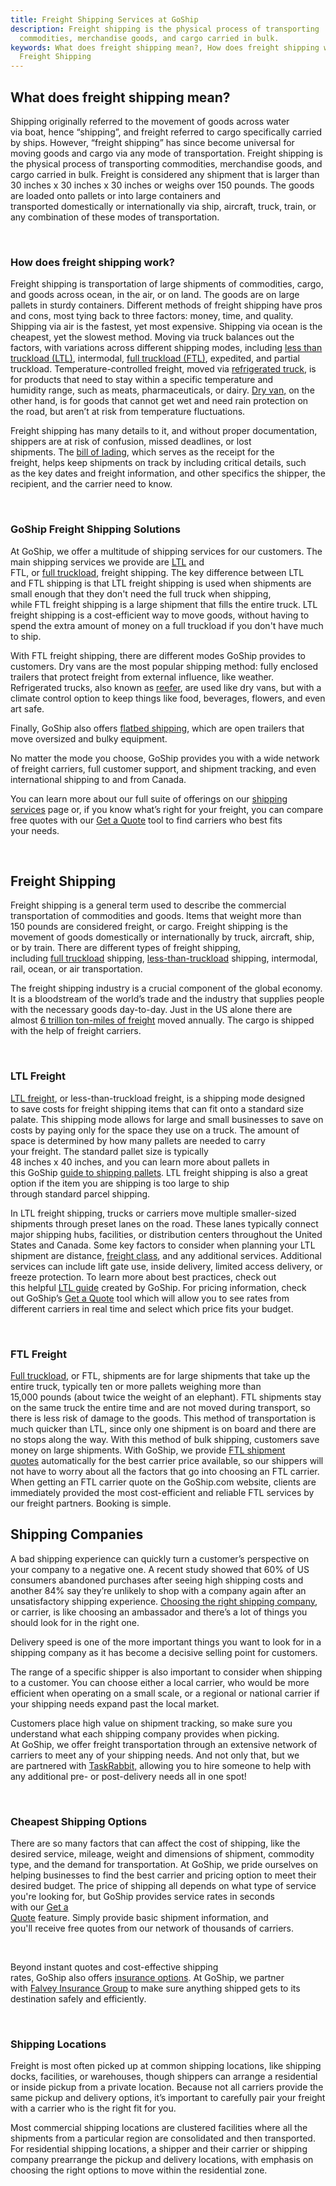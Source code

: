 ```yaml
---
title: Freight Shipping Services at GoShip
description: Freight shipping is the physical process of transporting
  commodities, merchandise goods, and cargo carried in bulk.
keywords: What does freight shipping mean?, How does freight shipping work?
  Freight Shipping
---
```

## What does freight shipping mean? 

Shipping originally referred to the movement of goods across water via boat, hence “shipping”, and freight referred to cargo specifically carried by ships. However, “freight shipping” has since become universal for moving goods and cargo via any mode of transportation. Freight shipping is the physical process of transporting commodities, merchandise goods, and cargo carried in bulk. Freight is considered any shipment that is larger than 30 inches x 30 inches x 30 inches or weighs over 150 pounds. The goods are loaded onto pallets or into large containers and transported domestically or internationally via ship, aircraft, truck, train, or any combination of these modes of transportation.  

 

### How does freight shipping work? 

Freight shipping is transportation of large shipments of commodities, cargo, and goods across ocean, in the air, or on land. The goods are on large pallets in sturdy containers. Different methods of freight shipping have pros and cons, most tying back to three factors: money, time, and quality. Shipping via air is the fastest, yet most expensive. Shipping via ocean is the cheapest, yet the slowest method. Moving via truck balances out the factors, with variations across different shipping modes, including [less than truckload (LTL)](https://www.goship.com/shipping-services/ltl-freight-shipping/), intermodal, [full truckload (FTL)](https://www.goship.com/shipping-services/ftl-full-truckload-quote/), expedited, and partial truckload. Temperature-controlled freight, moved via [refrigerated truck](https://www.goship.com/blog/what-is-refrigerated-shipping-and-how-does-it-work/), is for products that need to stay within a specific temperature and humidity range, such as meats, pharmaceuticals, or dairy. [Dry van,](https://www.goship.com/blog/what-is-dry-van-shipping/) on the other hand, is for goods that cannot get wet and need rain protection on the road, but aren’t at risk from temperature fluctuations. 

Freight shipping has many details to it, and without proper documentation, shippers are at risk of confusion, missed deadlines, or lost shipments. The [bill of lading](https://www.goship.com/blog/what-is-the-bill-of-lading-bol/), which serves as the receipt for the freight, helps keep shipments on track by including critical details, such as the key dates and freight information, and other specifics the shipper, the recipient, and the carrier need to know.  

 

### GoShip Freight Shipping Solutions 

At GoShip, we offer a multitude of shipping services for our customers. The main shipping services we provide are [LTL](https://www.goship.com/shipping-services/ltl-freight-shipping/) and FTL, or [full truckload](https://www.goship.com/shipping-services/truckload-freight-shipping/), freight shipping. The key difference between LTL and FTL shipping is that LTL freight shipping is used when shipments are small enough that they don't need the full truck when shipping, while FTL freight shipping is a large shipment that fills the entire truck. LTL freight shipping is a cost-efficient way to move goods, without having to spend the extra amount of money on a full truckload if you don't have much to ship. 

With FTL freight shipping, there are different modes GoShip provides to customers. Dry vans are the most popular shipping method: fully enclosed trailers that protect freight from external influence, like weather. Refrigerated trucks, also known as [reefer](https://www.goship.com/blog/what-is-refrigerated-shipping-and-how-does-it-work/), are used like dry vans, but with a climate control option to keep things like food, beverages, flowers, and even art safe. 

Finally, GoShip also offers [flatbed shipping](https://www.goship.com/blog/what-is-flatbed-shipping/), which are open trailers that move oversized and bulky equipment. 

No matter the mode you choose, GoShip provides you with a wide network of freight carriers, full customer support, and shipment tracking, and even international shipping to and from Canada. 

You can learn more about our full suite of offerings on our [shipping services](https://www.goship.com/shipping-services/) page or, if you know what’s right for your freight, you can compare free quotes with our [Get a Quote](https://www.goship.com/faq/ltl-quote/) tool to find carriers who best fits your needs. 

 

## Freight Shipping 

Freight shipping is a general term used to describe the commercial transportation of commodities and goods. Items that weight more than 150 pounds are considered freight, or cargo. Freight shipping is the movement of goods domestically or internationally by truck, aircraft, ship, or by train. There are different types of freight shipping, including [full truckload](https://www.goship.com/shipping-services/truckload-freight-shipping/) shipping, [less-than-truckload](https://www.goship.com/shipping-services/ltl-freight-shipping/) shipping, intermodal, rail, ocean, or air transportation. 

The freight shipping industry is a crucial component of the global economy. It is a bloodstream of the world’s trade and the industry that supplies people with the necessary goods day-to-day. Just in the US alone there are almost [6 trillion ton-miles of freight](https://www.statista.com/statistics/185872/total-us-ton-miles-of-freight-since-1980/) moved annually. The cargo is shipped with the help of freight carriers.  

 

### LTL Freight 

[LTL freight](https://www.goship.com/shipping-services/ltl-freight-shipping/), or less-than-truckload freight, is a shipping mode designed to save costs for freight shipping items that can fit onto a standard size palate. This shipping mode allows for large and small businesses to save on costs by paying only for the space they use on a truck. The amount of space is determined by how many pallets are needed to carry your freight. The standard pallet size is typically 48 inches x 40 inches, and you can learn more about pallets in this GoShip [guide to shipping pallets](https://www.goship.com/blog/a-guide-to-different-types-of-shipping-pallets/). LTL freight shipping is also a great option if the item you are shipping is too large to ship through standard parcel shipping.  

In LTL freight shipping, trucks or carriers move multiple smaller-sized shipments through preset lanes on the road. These lanes typically connect major shipping hubs, facilities, or distribution centers throughout the United States and Canada. Some key factors to consider when planning your LTL shipment are distance, [freight class](https://www.goship.com/blog/blog-everything-you-need-to-know-about-ltl-freight-class/), and any additional services. Additional services can include lift gate use, inside delivery, limited access delivery, or freeze protection. To learn more about best practices, check out this helpful [LTL guide](https://www.goship.com/shipping-services/ltl-freight-shipping/) created by GoShip. For pricing information, check out GoShip’s [Get a Quote](https://www.goship.com/faq/ltl-quote/) tool which will allow you to see rates from different carriers in real time and select which price fits your budget.  

 

### FTL Freight 

[Full truckload](https://www.goship.com/shipping-services/truckload-freight-shipping/), or FTL, shipments are for large shipments that take up the entire truck, typically ten or more pallets weighing more than 15,000 pounds (about twice the weight of an elephant). FTL shipments stay on the same truck the entire time and are not moved during transport, so there is less risk of damage to the goods. This method of transportation is much quicker than LTL, since only one shipment is on board and there are no stops along the way. With this method of bulk shipping, customers save money on large shipments. With GoShip, we provide [FTL shipment quotes](https://www.goship.com/faq/truckload-quote/) automatically for the best carrier price available, so our shippers will not have to worry about all the factors that go into choosing an FTL carrier. When getting an FTL carrier quote on the GoShip.com website, clients are immediately provided the most cost-efficient and reliable FTL services by our freight partners. Booking is simple. 



## Shipping Companies  

A bad shipping experience can quickly turn a customer’s perspective on your company to a negative one. A recent study showed that 60% of US consumers abandoned purchases after seeing high shipping costs and another 84% say they’re unlikely to shop with a company again after an unsatisfactory shipping experience. [Choosing the right shipping company](https://www.goship.com/blog/how-to-choose-the-right-ltl-carriers/), or carrier, is like choosing an ambassador and there’s a lot of things you should look for in the right one.  

Delivery speed is one of the more important things you want to look for in a shipping company as it has become a decisive selling point for customers. 

The range of a specific shipper is also important to consider when shipping to a customer. You can choose either a local carrier, who would be more efficient when operating on a small scale, or a regional or national carrier if your shipping needs expand past the local market. 

Customers place high value on shipment tracking, so make sure you understand what each shipping company provides when picking. At GoShip, we offer freight transportation through an extensive network of carriers to meet any of your shipping needs. And not only that, but we are partnered with [TaskRabbit,](https://www.goship.com/resources/get-help-with-taskrabbit/) allowing you to hire someone to help with any additional pre- or post-delivery needs all in one spot! 

 

### Cheapest Shipping Options 

There are so many factors that can affect the cost of shipping, like the desired service, mileage, weight and dimensions of shipment, commodity type, and the demand for transportation. At GoShip, we pride ourselves on helping businesses to find the best carrier and pricing option to meet their desired budget. The price of shipping all depends on what type of service you're looking for, but GoShip provides service rates in seconds with our [Get a Quote](https://goship.com/) feature. Simply provide basic shipment information, and you'll receive free quotes from our network of thousands of carriers. 

  

Beyond instant quotes and cost-effective shipping rates, GoShip also offers [insurance options](https://www.goship.com/resources/freight-insurance/). At GoShip, we partner with [Falvey Insurance Group](http://falveyshippers.com/) to make sure anything shipped gets to its destination safely and efficiently. 

 

### Shipping Locations 

Freight is most often picked up at common shipping locations, like shipping docks, facilities, or warehouses, though shippers can arrange a residential or inside pickup from a private location. Because not all carriers provide the same pickup and delivery options, it’s important to carefully pair your freight with a carrier who is the right fit for you. 

Most commercial shipping locations are clustered facilities where all the shipments from a particular region are consolidated and then transported. For residential shipping locations, a shipper and their carrier or shipping company prearrange the pickup and delivery locations, with emphasis on choosing the right options to move within the residential zone.